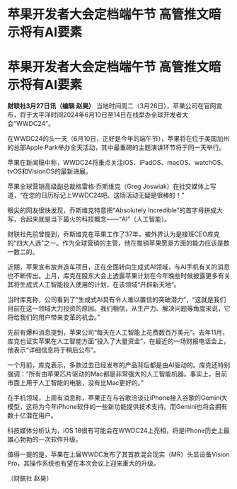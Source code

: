 # 苹果开发者大会定档端午节 高管推文暗示将有AI要素

# 苹果开发者大会定档端午节 高管推文暗示将有AI要素

**财联社3月27日讯（编辑 赵昊）**
当地时间周二（3月26日），苹果公司在官网宣布，将于太平洋时间2024年6月10日至14日在线举办全球开发者大会“WWDC24”。

在WWDC24的头一天（6月10日，正好是今年的端午节），苹果将在位于美国加州的总部Apple
Park举办全天活动，其中最重磅的主题演讲环节将于同一天举行。

苹果在新闻稿中称，WWDC24将重点关注iOS、iPadOS、macOS、watchOS、tvOS和VisionOS的最新进展。

苹果全球营销高级副总裁格雷格·乔斯维克（Greg Joswiak）在社交媒体上写道，“在您的日历标记上WWDC24吧。这场活动无疑是很棒的！”

眼尖的网友很快发现，乔斯维克特意把“Absolutely Incredible”的首字母拼成大写，合起来就是当下最火的科技概念——“AI”（人工智能）。

财联社先前曾提到，乔斯维克在苹果工作了37年，被外界认为是接班CEO库克的“四大人选”之一。作为全球营销的主管，他在推销苹果愿景方面的能力应该是数一数二的。

近期，苹果宣布放弃造车项目，正在全面转向生成式AI领域，与AI手机有关的消息也不断传出。上月，库克在股东大会上透露苹果计划在今年晚些时候披露更多有关其将生成式人工智能投入使用的计划，在该领域“开辟新天地”。

当时库克称，公司看到了“生成式AI具有令人难以置信的突破潜力”，“这就是我们目前在这一领域大力投资的原因。我们相信，从生产力、解决问题等角度来说，它将给我们的用户带来变革的机会。”

先前有爆料消息提到，苹果公司“每天在人工智能上花费数百万美元”。去年11月，库克也证实苹果在人工智能方面“投入了大量资金”，在最近的一场财报电话会上，他表示“详细信息将于稍后公布”。

一个月前，库克表示，多款过去已经发布的产品背后都是由AI驱动的。库克还特别强调：“所有由苹果芯片驱动的Mac都是非常强大的人工智能机器。事实上，目前市面上用于人工智能的电脑，没有比Mac更好的。”

在手机领域，上周有消息称，苹果正在与谷歌洽谈让iPhone接入谷歌的Gemini大模型，这将为今年iPhone软件的一些新功能提供技术支持。而Gemini也将会拥有数十亿潜在用户。

科技媒体分析认为，iOS 18很有可能会在WWDC24上亮相，将是iPhone历史上最雄心勃勃的一次软件升级。

值得一提的是，苹果在上届WWDC发布了其首款混合现实（MR）头显设备Vision Pro，其操作系统也有望在本次会议上迎来重大的升级。

（财联社 赵昊）

